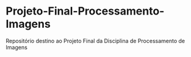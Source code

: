 # Projeto-Final-Processamento-Imagens
Repositório destino ao Projeto Final da Disciplina de Processamento de Imagens
